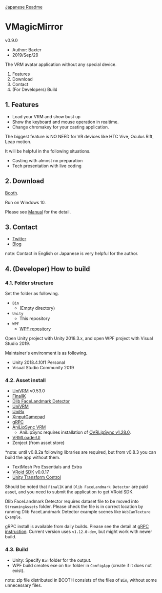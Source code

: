 
[Japanese Readme](https://github.com/malaybaku/VMagicMirror/blob/master/README.md)

# VMagicMirror

v0.9.0

* Author: Baxter
* 2019/Sep/29

The VRM avatar application without any special device.

1. Features
2. Download
3. Contact
4. (For Developers) Build


## 1. Features

* Load your VRM and show bust up 
* Show the keyboard and mouse operation in realtime.
* Change chromakey for your casting application.

The biggest feature is NO NEED for VR devices like HTC Vive, Oculus Rift, Leap motion.

It will be helpful in the following situations.

* Casting with almost no preparation
* Tech presentation with live coding

## 2. Download

[Booth](https://booth.pm/en/items/1272298).

Run on Windows 10.

Please see [Manual](https://github.com/malaybaku/VMagicMirror/blob/master/doc/manual_en.md) for the detail.

## 3. Contact

* [Twitter](https://twitter.com/baku_dreameater)
* [Blog](https://www.baku-dreameater.net/)

note: Contact in English or Japanese is very helpful for the author.

## 4. (Developer) How to build

### 4.1. Folder structure

Set the folder as following.

+ `Bin`
    + (Empty directory)
+ `Unity`
    + This repository
+ `WPF`
    + [WPF repository](https://github.com/malaybaku/VMAgicMirrorConfig)

Open Unity project with Unity 2018.3.x, and open WPF project with Visual Studio 2019.

Maintainer's environment is as following.

* Unity 2018.4.10f1 Personal
* Visual Studio Community 2019

### 4.2. Asset install

* [UniVRM](https://dwango.github.io/vrm/) v0.53.0
* [FinalIK](https://assetstore.unity.com/packages/tools/animation/final-ik-14290)
* [Dlib FaceLandmark Detector](https://assetstore.unity.com/packages/tools/integration/dlib-facelandmark-detector-64314)
* [UniVRM](https://dwango.github.io/vrm/)
* [UniRx](https://github.com/neuecc/UniRx)
* [XinputGamepad](https://github.com/kaikikazu/XinputGamePad)
* [gRPC](https://github.com/grpc/grpc)
* [AniLipSync VRM](https://github.com/sh-akira/AniLipSync-VRM)
    + AniLipSync requires installation of [OVRLipSync v1.28.0](https://developer.oculus.com/downloads/package/oculus-lipsync-unity/1.28.0/).
* [VRMLoaderUI](https://github.com/m2wasabi/VRMLoaderUI)
* Zenject (from asset store)

*note: until v0.8.2a following libraries are required, but from v0.8.3 you can build the app without them.

* TextMesh Pro Essentials and Extra
* [VRoid SDK](https://vroid.pixiv.help/hc/ja/sections/360002815734-VRoid-SDK-SDK%E9%80%A3%E6%90%BA%E3%82%B5%E3%83%BC%E3%83%93%E3%82%B9%E3%81%AB%E3%81%A4%E3%81%84%E3%81%A6) v0.0.17
* [Unity Transform Control](https://github.com/mattatz/unity-transform-control)


Should be noted that `FinalIK` and `Dlib FaceLandmark Detector` are paid asset, and you need to submit the application to get VRoid SDK.

Dlib FaceLandmark Detector requires dataset file to be moved into `StreamingAssets` folder. Please check the file is in correct location by running Dlib FaceLandmark Detector example scenes like `WebCamTexture Example`.

gRPC install is available from daily builds. 
Please see the detail at [gRPC instruction](https://github.com/grpc/grpc/tree/master/src/csharp/experimental). Current version uses `v1.12.0-dev`, but might work with newer build.

### 4.3. Build

* Unity: Specify `Bin` folder for the output.
* WPF build creates exe on `Bin` folder in `ConfigApp` (create if it does not exist).

note: zip file distributed in BOOTH consists of the files of `Bin`, without some unnecessary files.
